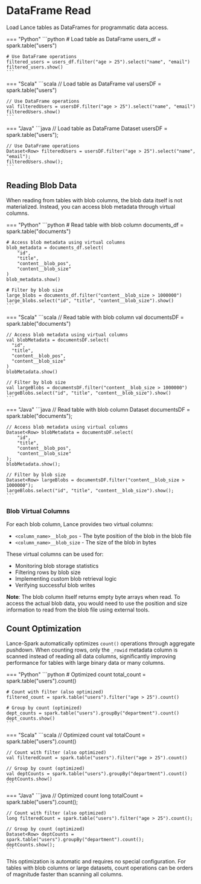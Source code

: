 # DataFrame Read

Load Lance tables as DataFrames for programmatic data access.

=== "Python"
    ```python
    # Load table as DataFrame
    users_df = spark.table("users")
    
    # Use DataFrame operations
    filtered_users = users_df.filter("age > 25").select("name", "email")
    filtered_users.show()
    ```

=== "Scala"
    ```scala
    // Load table as DataFrame
    val usersDF = spark.table("users")
    
    // Use DataFrame operations
    val filteredUsers = usersDF.filter("age > 25").select("name", "email")
    filteredUsers.show()
    ```

=== "Java"
    ```java
    // Load table as DataFrame
    Dataset<Row> usersDF = spark.table("users");

    // Use DataFrame operations
    Dataset<Row> filteredUsers = usersDF.filter("age > 25").select("name", "email");
    filteredUsers.show();
    ```

## Reading Blob Data

When reading from tables with blob columns, the blob data itself is not materialized. Instead, you can access blob metadata through virtual columns.

=== "Python"
    ```python
    # Read table with blob column
    documents_df = spark.table("documents")

    # Access blob metadata using virtual columns
    blob_metadata = documents_df.select(
        "id",
        "title",
        "content__blob_pos",
        "content__blob_size"
    )
    blob_metadata.show()

    # Filter by blob size
    large_blobs = documents_df.filter("content__blob_size > 1000000")
    large_blobs.select("id", "title", "content__blob_size").show()
    ```

=== "Scala"
    ```scala
    // Read table with blob column
    val documentsDF = spark.table("documents")

    // Access blob metadata using virtual columns
    val blobMetadata = documentsDF.select(
      "id",
      "title",
      "content__blob_pos",
      "content__blob_size"
    )
    blobMetadata.show()

    // Filter by blob size
    val largeBlobs = documentsDF.filter("content__blob_size > 1000000")
    largeBlobs.select("id", "title", "content__blob_size").show()
    ```

=== "Java"
    ```java
    // Read table with blob column
    Dataset<Row> documentsDF = spark.table("documents");

    // Access blob metadata using virtual columns
    Dataset<Row> blobMetadata = documentsDF.select(
        "id",
        "title",
        "content__blob_pos",
        "content__blob_size"
    );
    blobMetadata.show();

    // Filter by blob size
    Dataset<Row> largeBlobs = documentsDF.filter("content__blob_size > 1000000");
    largeBlobs.select("id", "title", "content__blob_size").show();
    ```

### Blob Virtual Columns

For each blob column, Lance provides two virtual columns:

- `<column_name>__blob_pos` - The byte position of the blob in the blob file
- `<column_name>__blob_size` - The size of the blob in bytes

These virtual columns can be used for:

- Monitoring blob storage statistics
- Filtering rows by blob size
- Implementing custom blob retrieval logic
- Verifying successful blob writes

**Note**: The blob column itself returns empty byte arrays when read. To access the actual blob data, you would need to use the position and size information to read from the blob file using external tools.

## Count Optimization

Lance-Spark automatically optimizes `count()` operations through aggregate pushdown. When counting rows, only the `_rowid` metadata column is scanned instead of reading all data columns, significantly improving performance for tables with large binary data or many columns.

=== "Python"
    ```python
    # Optimized count
    total_count = spark.table("users").count()

    # Count with filter (also optimized)
    filtered_count = spark.table("users").filter("age > 25").count()

    # Group by count (optimized)
    dept_counts = spark.table("users").groupBy("department").count()
    dept_counts.show()
    ```

=== "Scala"
    ```scala
    // Optimized count
    val totalCount = spark.table("users").count()

    // Count with filter (also optimized)
    val filteredCount = spark.table("users").filter("age > 25").count()

    // Group by count (optimized)
    val deptCounts = spark.table("users").groupBy("department").count()
    deptCounts.show()
    ```

=== "Java"
    ```java
    // Optimized count
    long totalCount = spark.table("users").count();

    // Count with filter (also optimized)
    long filteredCount = spark.table("users").filter("age > 25").count();

    // Group by count (optimized)
    Dataset<Row> deptCounts = spark.table("users").groupBy("department").count();
    deptCounts.show();
    ```

This optimization is automatic and requires no special configuration. For tables with blob columns or large datasets, count operations can be orders of magnitude faster than scanning all columns.